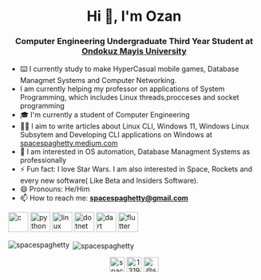 <h1 align="center">Hi 👋, I'm Ozan</h1>
<h3 align="center">Computer Engineering Undergraduate Third Year Student at <a href="https://bil-muhendislik.omu.edu.tr/en">Ondokuz Mayis University</a></h3>

- ⌨️ I currently study to  make HyperCasual mobile games, Database Managmet Systems and Computer Networking.
- I am currently helping my professor on applications of System Programming, which includes Linux threads,procceses and socket programming 
- 🎓 I'm currently a student of Computer Engineering
- ✍🏽 I aim to write articles about Linux CLI, Windows 11, Windows Linux Subsytem and Developing CLI applications on Windows at [spacespaghetty.medium.com
](spacespaghetty.medium.com
)
- 🤔 I am interested in OS automation, Database Managment Systems as professionally
- ⚡ Fun fact: I love Star Wars. I am also interested in Space, Rockets and every new software( Like Beta and Insiders Software).
- 😄 Pronouns: He/Him
- 📫 How to reach me: **spacespaghetty@gmail.com**
<p align="left">
<img src="https://upload.wikimedia.org/wikipedia/commons/thumb/1/18/C_Programming_Language.svg/760px-C_Programming_Language.svg.png" alt="c" width="40" height="40"/>
<img src="https://upload.wikimedia.org/wikipedia/commons/thumb/f/f8/Python_logo_and_wordmark.svg/972px-Python_logo_and_wordmark.svg.png" alt="python"  height="40"/>
<img src="https://upload.wikimedia.org/wikipedia/commons/thumb/3/35/Tux.svg/1200px-Tux.svg.png" alt="linux" width="40" height="40"/>
<img src="https://upload.wikimedia.org/wikipedia/commons/a/a3/.NET_Logo.svg" alt="dotnet" width="40" height="40"/>
<img src="https://upload.wikimedia.org/wikipedia/commons/7/7e/Dart-logo.png" alt="dart" width="40" height="40"/>
<img src="https://upload.wikimedia.org/wikipedia/commons/1/17/Google-flutter-logo.png" alt="flutter"  height="40"/>
</p>
<p><img align="left" src="https://github-readme-stats.vercel.app/api/top-langs/?username=spacespaghetty&layout=compact&hide=html" alt="spacespaghetty" /></p>
<p>&nbsp;<img align="center" src="https://github-readme-stats.vercel.app/api?username=spacespaghetty&show_icons=true%22%20alt=%22spacespaghetty" alt="spacespaghetty" /></p>

<p align="center">
<a href="https://twitter.com/space_spaghetty" target="blank"><img align="center" src="https://cdn.jsdelivr.net/npm/simple-icons@3.0.1/icons/twitter.svg" alt="space_spaghetty" height="30" width="30" /></a>
<a href="https://stackoverflow.com/users/13247568/spacespaghetty" target="blank"><img align="center" src="https://cdn.jsdelivr.net/npm/simple-icons@3.0.1/icons/stackoverflow.svg" alt="13198517" height="30" width="30" /></a>
<a href="https://spacespaghetty.medium.com" target="blank"><img align="center" src="https://cdn.jsdelivr.net/npm/simple-icons@3.0.1/icons/medium.svg" alt="@spacespaghetty" height="30" width="30" /></a>
</p>
